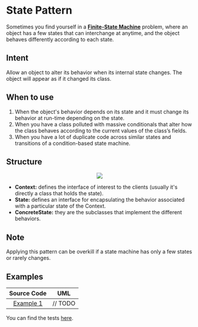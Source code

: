# State Pattern

Sometimes you find yourself in a [**Finite-State Machine**](https://en.wikipedia.org/wiki/Finite-state_machine) problem, where an object has a few states that can interchange at anytime, and the object behaves differently according to each state.

## Intent

Allow an object to alter its behavior when its internal state changes. The object will appear as if it changed its class.

## When to use

1. When the object's behavior depends on its state and it must change its behavior at run-time depending on the state.
2. When you have a class polluted with massive conditionals that alter how the class behaves according to the current values of the class’s fields.
3. When you have a lot of duplicate code across similar states and transitions of a condition-based state machine.

## Structure

<p align="center">
  <img src="figures/figure_1.png">
</p>

- **Context:** defines the interface of interest to the clients (usually it's directly a class that holds the state).
- **State:** defines an interface for encapsulating the behavior associated with a particular state of the Context.
- **ConcreteState:** they are the subclasses that implement the different behaviors.

## Note

Applying this pattern can be overkill if a state machine has only a few states or rarely changes.

## Examples

|        Source Code        |  UML   |
| :-----------------------: | :----: |
| [Example 1](example_1.ts) | // TODO |

You can find the tests [here](index.test.ts).
